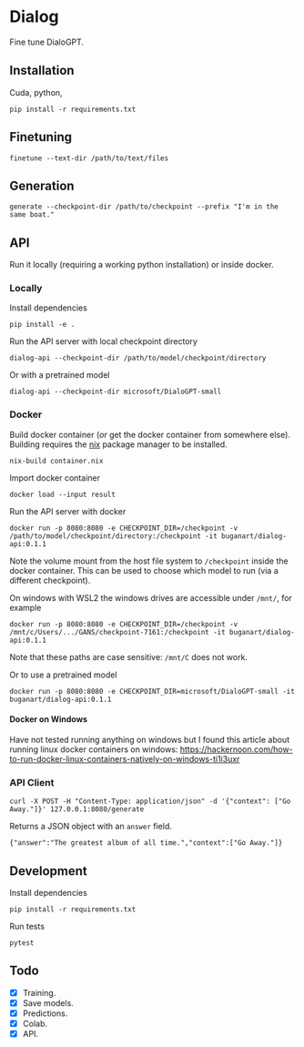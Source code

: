 # Dialog

Fine tune DialoGPT.

## Installation

Cuda, python,

    pip install -r requirements.txt

## Finetuning

    finetune --text-dir /path/to/text/files

## Generation

    generate --checkpoint-dir /path/to/checkpoint --prefix "I'm in the same boat."

## API

Run it locally (requiring a working python installation) or inside docker.

### Locally
Install dependencies

    pip install -e .

Run the API server with local checkpoint directory

    dialog-api --checkpoint-dir /path/to/model/checkpoint/directory

Or with a pretrained model

    dialog-api --checkpoint-dir microsoft/DialoGPT-small

### Docker
Build docker container (*or* get the docker container from somewhere else).
Building requires the [nix](https://nixos.org/download.html) package manager to
be installed.

    nix-build container.nix

Import docker container

    docker load --input result

Run the API server with docker

    docker run -p 8080:8080 -e CHECKPOINT_DIR=/checkpoint -v /path/to/model/checkpoint/directory:/checkpoint -it buganart/dialog-api:0.1.1

Note the volume mount from the host file system to `/checkpoint` inside
the docker container. This can be used to choose which model to run (via a
different checkpoint).

On windows with WSL2 the windows drives are accessible under `/mnt/`, for example

    docker run -p 8080:8080 -e CHECKPOINT_DIR=/checkpoint -v /mnt/c/Users/.../GANS/checkpoint-7161:/checkpoint -it buganart/dialog-api:0.1.1

Note that these paths are case sensitive: `/mnt/C` does not work.

Or to use a pretrained model

    docker run -p 8080:8080 -e CHECKPOINT_DIR=microsoft/DialoGPT-small -it buganart/dialog-api:0.1.1

#### Docker on Windows
Have not tested running anything on windows but I found this article about
running linux docker containers on windows:
https://hackernoon.com/how-to-run-docker-linux-containers-natively-on-windows-ti1i3uxr

### API Client

    curl -X POST -H "Content-Type: application/json" -d '{"context": ["Go Away."]}' 127.0.0.1:8080/generate

Returns a JSON object with an `answer` field.

    {"answer":"The greatest album of all time.","context":["Go Away."]}


## Development
Install dependencies

    pip install -r requirements.txt

Run tests

    pytest

## Todo

- [x] Training.
- [x] Save models.
- [x] Predictions.
- [x] Colab.
- [x] API.
